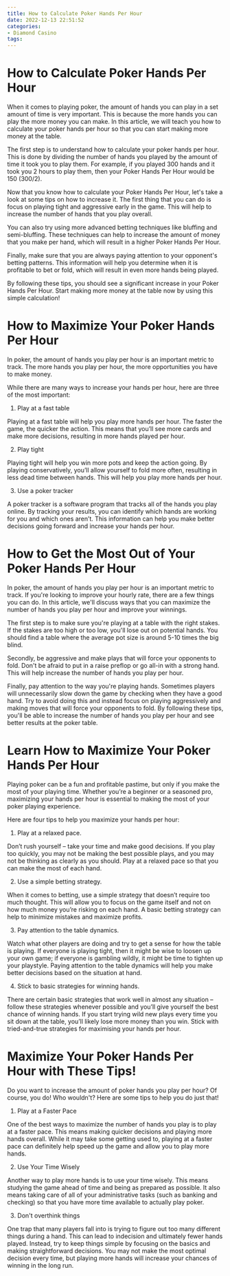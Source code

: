 ```yaml
---
title: How to Calculate Poker Hands Per Hour
date: 2022-12-13 22:51:52
categories:
- Diamond Casino
tags:
---
```



#  How to Calculate Poker Hands Per Hour

When it comes to playing poker, the amount of hands you can play in a set amount of time is very important. This is because the more hands you can play the more money you can make. In this article, we will teach you how to calculate your poker hands per hour so that you can start making more money at the table.

The first step is to understand how to calculate your poker hands per hour. This is done by dividing the number of hands you played by the amount of time it took you to play them. For example, if you played 300 hands and it took you 2 hours to play them, then your Poker Hands Per Hour would be 150 (300/2).

Now that you know how to calculate your Poker Hands Per Hour, let's take a look at some tips on how to increase it. The first thing that you can do is focus on playing tight and aggressive early in the game. This will help to increase the number of hands that you play overall.

You can also try using more advanced betting techniques like bluffing and semi-bluffing. These techniques can help to increase the amount of money that you make per hand, which will result in a higher Poker Hands Per Hour.

Finally, make sure that you are always paying attention to your opponent's betting patterns. This information will help you determine when it is profitable to bet or fold, which will result in even more hands being played.

By following these tips, you should see a significant increase in your Poker Hands Per Hour. Start making more money at the table now by using this simple calculation!

#  How to Maximize Your Poker Hands Per Hour

In poker, the amount of hands you play per hour is an important metric to track. The more hands you play per hour, the more opportunities you have to make money.

While there are many ways to increase your hands per hour, here are three of the most important:

1. Play at a fast table

Playing at a fast table will help you play more hands per hour. The faster the game, the quicker the action. This means that you’ll see more cards and make more decisions, resulting in more hands played per hour.

2. Play tight

Playing tight will help you win more pots and keep the action going. By playing conservatively, you’ll allow yourself to fold more often, resulting in less dead time between hands. This will help you play more hands per hour.

3. Use a poker tracker

A poker tracker is a software program that tracks all of the hands you play online. By tracking your results, you can identify which hands are working for you and which ones aren’t. This information can help you make better decisions going forward and increase your hands per hour.

#  How to Get the Most Out of Your Poker Hands Per Hour

In poker, the amount of hands you play per hour is an important metric to track. If you're looking to improve your hourly rate, there are a few things you can do. In this article, we'll discuss ways that you can maximize the number of hands you play per hour and improve your winnings.

The first step is to make sure you're playing at a table with the right stakes. If the stakes are too high or too low, you'll lose out on potential hands. You should find a table where the average pot size is around 5-10 times the big blind.

 Secondly, be aggressive and make plays that will force your opponents to fold. Don't be afraid to put in a raise preflop or go all-in with a strong hand. This will help increase the number of hands you play per hour.

Finally, pay attention to the way you're playing hands. Sometimes players will unnecessarily slow down the game by checking when they have a good hand. Try to avoid doing this and instead focus on playing aggressively and making moves that will force your opponents to fold. By following these tips, you'll be able to increase the number of hands you play per hour and see better results at the poker table.

#  Learn How to Maximize Your Poker Hands Per Hour

Playing poker can be a fun and profitable pastime, but only if you make the most of your playing time. Whether you’re a beginner or a seasoned pro, maximizing your hands per hour is essential to making the most of your poker playing experience.

Here are four tips to help you maximize your hands per hour:

1. Play at a relaxed pace.

Don’t rush yourself – take your time and make good decisions. If you play too quickly, you may not be making the best possible plays, and you may not be thinking as clearly as you should. Play at a relaxed pace so that you can make the most of each hand.

2. Use a simple betting strategy.

When it comes to betting, use a simple strategy that doesn’t require too much thought. This will allow you to focus on the game itself and not on how much money you’re risking on each hand. A basic betting strategy can help to minimize mistakes and maximize profits.

3. Pay attention to the table dynamics.

Watch what other players are doing and try to get a sense for how the table is playing. If everyone is playing tight, then it might be wise to loosen up your own game; if everyone is gambling wildly, it might be time to tighten up your playstyle. Paying attention to the table dynamics will help you make better decisions based on the situation at hand.

4. Stick to basic strategies for winning hands.

There are certain basic strategies that work well in almost any situation – follow these strategies whenever possible and you’ll give yourself the best chance of winning hands. If you start trying wild new plays every time you sit down at the table, you’ll likely lose more money than you win. Stick with tried-and-true strategies for maximising your hands per hour.

#  Maximize Your Poker Hands Per Hour with These Tips!

Do you want to increase the amount of poker hands you play per hour? Of course, you do! Who wouldn't? Here are some tips to help you do just that!

1. Play at a Faster Pace

One of the best ways to maximize the number of hands you play is to play at a faster pace. This means making quicker decisions and playing more hands overall. While it may take some getting used to, playing at a faster pace can definitely help speed up the game and allow you to play more hands.

2. Use Your Time Wisely

Another way to play more hands is to use your time wisely. This means studying the game ahead of time and being as prepared as possible. It also means taking care of all of your administrative tasks (such as banking and checking) so that you have more time available to actually play poker.

3. Don't overthink things

One trap that many players fall into is trying to figure out too many different things during a hand. This can lead to indecision and ultimately fewer hands played. Instead, try to keep things simple by focusing on the basics and making straightforward decisions. You may not make the most optimal decision every time, but playing more hands will increase your chances of winning in the long run.